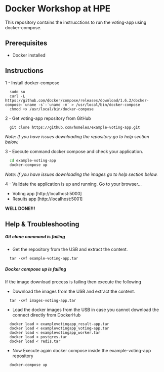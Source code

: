 # Docker Workshop at HPE
This repository contains the instrucctions to run the voting-app using docker-compose.

## Prerequisites
* Docker installed

## Instructions

 1 - Install docker-compose
```
  sudo su
  curl -L https://github.com/docker/compose/releases/download/1.6.2/docker-compose-`uname -s`-`uname -m` > /usr/local/bin/docker-compose
  chmod +x /usr/local/bin/docker-compose
```
 2 - Get voting-app repository from GitHub
```
  git clone https://github.com/homeles/example-voting-app.git
```
*Note: If you have issues downloading the repository go to help section below.*

 3 - Execute command docker compose and check your application. 
```bash
  cd example-voting-app
  docker-compose up
```
*Note: If you have issues downloading the images go to help section below.*
 
 4 - Validate the application is up and running. Go to your browser...

  * Voting app [http://localhost:5000]
  * Results app [http://localhost:5001]

**WELL DONE!!!**

## Help & Troubleshooting

##### Git clone command is failing

* Get the repository from the USB and extract the content.
```
  tar -xvf example-voting-app.tar
```

##### Docker compose up is failing 

If the image download process is failing then execute the following

* Download the images from the USB and extract the content.
```
  tar -xvf images-voting-app.tar
```
* Load the docker images from the USB in case you cannot download the connect directly from DockerHub
```
  docker load < examplevotingapp_result-app.tar
  docker load < examplevotingapp_voting-app.tar
  docker load < examplevotingapp_worker.tar
  docker load < postgres.tar
  docker load < redis.tar
```
* Now Execute again docker compose inside the example-voting-app repository
```
  docker-compose up
```

